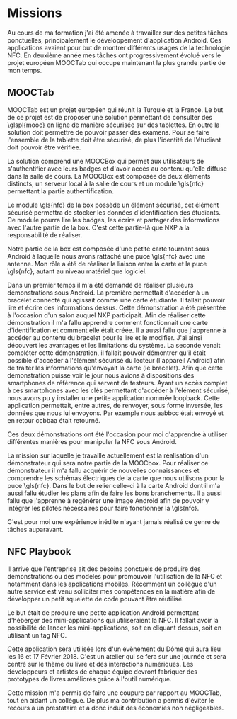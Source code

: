 # Missions

Au cours de ma formation j'ai été amenée à travailler sur des petites tâches ponctuelles, principalement le développement d'application Android. Ces applications avaient pour but de montrer différents usages de la technologie NFC.
En deuxième année mes tâches ont progressivement évolué vers le projet européen MOOCTab qui occupe maintenant la plus grande partie de mon temps.

## MOOCTab

MOOCTab est un projet européen qui réunit la Turquie et la France. Le but de ce projet est de proposer une solution permettant de consulter des \glspl{mooc} en ligne de manière sécurisée sur des tablettes. En outre la solution doit permettre de pouvoir passer des examens. Pour se faire l'ensemble de la tablette doit être sécurisé, de plus l'identité de l'étudiant doit pouvoir être vérifiée.

La solution comprend une MOOCBox qui permet aux utilisateurs de s'authentifier avec leurs badges et d'avoir accès au contenu qu'elle diffuse dans la salle de cours.
La MOOCBox est composée de deux éléments distincts, un serveur local à la salle de cours et un module \gls{nfc} permettant la partie authentification.

Le module \gls{nfc} de la box possède un élément sécurisé, cet élément sécurisé permettra de stocker les données d'identification des étudiants. Ce module pourra lire les badges, les écrire et partager des informations avec l'autre partie de la box. C'est cette partie-là que NXP a la responsabilité de réaliser.

Notre partie de la box est composée d'une petite carte tournant sous Android à laquelle nous avons rattaché une puce \gls{nfc} avec une antenne. Mon rôle a été de réaliser la liaison entre la carte et la puce \gls{nfc}, autant au niveau matériel que logiciel.

Dans un premier temps il m'a été demandé de réaliser plusieurs démonstrations sous Android.
La première permettait d'accéder à un bracelet connecté qui agissait comme une carte étudiante. Il fallait pouvoir lire et écrire des informations dessus. Cette démonstration a été présentée à l'occasion d'un salon auquel NXP participait. Afin de réaliser cette démonstration il m'a fallu apprendre comment fonctionnait une carte d'identification et comment elle était créée. Il a aussi fallu que j'apprenne à accéder au contenu du bracelet pour le lire et le modifier. J'ai ainsi découvert les avantages et les limitations du système.
La seconde venait compléter cette démonstration, il fallait pouvoir démontrer qu'il était possible d'accéder à l'élément sécurisé du lecteur (l'appareil Android) afin de traiter les informations qu'envoyait la carte (le bracelet). Afin que cette démonstration puisse voir le jour nous avions à dispositions des smartphones de référence qui servent de testeurs. Ayant un accès complet à ces smartphones avec les clés permettant d'accéder à l'élément sécurisé, nous avons pu y installer une petite application nommée loopback. Cette application permettait, entre autres, de renvoyer, sous forme inversée, les données que nous lui envoyons. Par exemple nous aabbcc était envoyé et en retour ccbbaa était retourné.

Ces deux démonstrations ont été l'occasion pour moi d'apprendre à utiliser différentes manières pour manipuler la NFC sous Android.

La mission sur laquelle je travaille actuellement est la réalisation d'un démonstrateur qui sera notre partie de la MOOCbox.
Pour réaliser ce démonstrateur il m'a fallu acquérir de nouvelles connaissances et comprendre les schémas électriques de la carte que nous utilisons pour la puce \gls{nfc}. Dans le but de relier celle-ci à la carte Android dont il m'a aussi fallu étudier les plans afin de faire les bons branchements.
Il a aussi fallu que j'apprenne à regénérer une image Android afin de pouvoir y intégrer les pilotes nécessaires pour faire fonctionner la \gls{nfc}.

C'est pour moi une expérience inédite n'ayant jamais réalisé ce genre de tâches auparavant.

## NFC Playbook

Il arrive que l'entreprise ait des besoins ponctuels de produire des démonstrations ou des modèles pour promouvoir l'utilisation de la NFC et notamment dans les applications mobiles.
Récemment un collègue d'un autre service est venu solliciter mes compétences en la matière afin de développer un petit squelette de code pouvant être réutilisé.

Le but était de produire une petite application Android permettant d'héberger des mini-applications qui utiliseraient la NFC. Il fallait avoir la possibilité de lancer les mini-applications, soit en cliquant dessus, soit en utilisant un tag NFC.

Cette application sera utilisée lors d'un évènement du Dôme qui aura lieu les 16 et 17 Février 2018. C'est un atelier qui se fera sur une journée et sera centré sur le thème du livre et des interactions numériques. Les développeurs et artistes de chaque équipe devront fabriquer des prototypes de livres améliorés grâce à l'outil numérique.

Cette mission m'a permis de faire une coupure par rapport au MOOCTab, tout en aidant un collègue. De plus ma contribution a permis d'éviter le recours à un prestataire et a donc induit des économies non négligeables.
